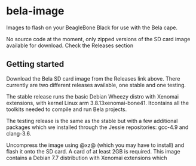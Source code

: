 # bela-image
Images to flash on your BeagleBone Black for use with the Bela cape.

No source code at the moment, only zipped versions of the SD card image available for download. Check the Releases section

## Getting started

Download the Bela SD card image from the Releases link above.
There currently are two different releases available, one stable and one testing.

The stable release runs the basic Debian Wheezy distro with Xenomai extensions, with kernel Linux arm 3.8.13xenomai-bone41. Itcontains all the toolkits needed to compile and run Bela projects.

The testing release is the same as the stable but with a few additional packages which we installed through the Jessie repositories: gcc-4.9 and clang-3.6.

Uncompress the image using @xz@ (which you may have to install) and flash it onto the SD card.
A card of at least 2GB is required. This image contains a Debian 7.7 distribution with Xenomai extensions which
